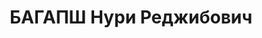 ---
title: БАГАПШ Нури Реджибович
description: "Род. в 1905, Очамчирский р-н, абхаз. Род занятий: бывший 2-й секретарь\
  \ Очамчирского РК КП(б) Грузии. \n  Осужден Тройкой при НКВД ГССР 13.11.1937. Мера\
  \ наказания: расстрел с конфискацией личного имущества"
---